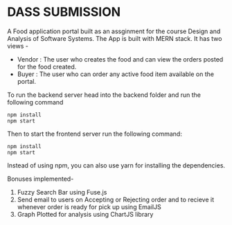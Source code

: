# DASS SUBMISSION

A Food application portal built as an assginment for the course Design and Analysis of Software Systems. The App is built with MERN stack. It has two views -

- Vendor : The user who creates the food and can view the orders posted for the food created.
- Buyer : The user who can order any active food item available on the portal.

To run the backend server head into the backend folder and run the following command

```
npm install
npm start
```

 Then to start the frontend server run the following command:

```
npm install
npm start
```

Instead of using npm, you can also use yarn for installing the dependencies.

Bonuses implemented-

<ol><li>Fuzzy Search Bar using Fuse.js</li> <li>Send email to users on Accepting or Rejecting order and to recieve it whenever order is ready for pick up using EmailJS</li><li>Graph Plotted for analysis using ChartJS library 
</ol> </li> </ol>

